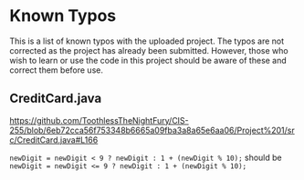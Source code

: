# Known Typos

This is a list of known typos with the uploaded project. The typos are not corrected as the project has already been submitted. 
However, those who wish to learn or use the code in this project should be aware of these and correct them before use.

## CreditCard.java
https://github.com/ToothlessTheNightFury/CIS-255/blob/6eb72cca56f753348b6665a09fba3a8a65e6aa06/Project%201/src/CreditCard.java#L166

`newDigit = newDigit < 9 ? newDigit : 1 + (newDigit % 10);` should be `newDigit = newDigit <= 9 ? newDigit : 1 + (newDigit % 10);`
